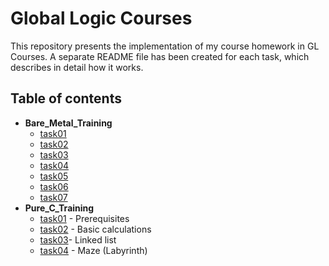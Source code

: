 # Global Logic Courses

This repository presents the implementation of my course homework in GL Courses. A separate README file has been created for each task, which describes in detail how it works.

## Table of contents

 * **Bare_Metal_Training**
   - [task01](#)
   - [task02](#)
   - [task03](#)
   - [task04](#)
   - [task05](#)
   - [task06](#)
   - [task07](#)
 * **Pure_C_Training**
   - [task01](Pure_C_Training/task01/README.md) - Prerequisites
   - [task02](\Pure_C_Training\task02\README.md) - Basic calculations
   - [task03](Pure_C_Training\task03\README.md)- Linked list
   - [task04](Pure_C_Training\task04\README.md) - Maze (Labyrinth)

